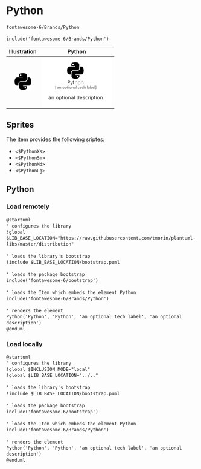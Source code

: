 # Python


```text
fontawesome-6/Brands/Python
```

```text
include('fontawesome-6/Brands/Python')
```



| Illustration | Python |
| :---: | :---: |
| ![illustration for Illustration](../../fontawesome-6/Brands/Python.png) | ![illustration for Python](../../fontawesome-6/Brands/Python.Local.png) |



## Sprites
The item provides the following sriptes:

- `<$PythonXs>`
- `<$PythonSm>`
- `<$PythonMd>`
- `<$PythonLg>`





## Python

### Load remotely
```plantuml
@startuml
' configures the library
!global $LIB_BASE_LOCATION="https://raw.githubusercontent.com/tmorin/plantuml-libs/master/distribution"

' loads the library's bootstrap
!include $LIB_BASE_LOCATION/bootstrap.puml

' loads the package bootstrap
include('fontawesome-6/bootstrap')

' loads the Item which embeds the element Python
include('fontawesome-6/Brands/Python')

' renders the element
Python('Python', 'Python', 'an optional tech label', 'an optional description')
@enduml
```

### Load locally
```plantuml
@startuml
' configures the library
!global $INCLUSION_MODE="local"
!global $LIB_BASE_LOCATION="../.."

' loads the library's bootstrap
!include $LIB_BASE_LOCATION/bootstrap.puml

' loads the package bootstrap
include('fontawesome-6/bootstrap')

' loads the Item which embeds the element Python
include('fontawesome-6/Brands/Python')

' renders the element
Python('Python', 'Python', 'an optional tech label', 'an optional description')
@enduml
```

